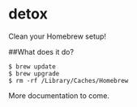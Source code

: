 detox
=====

Clean your Homebrew setup!

##What does it do?

```
$ brew update
$ brew upgrade
$ rm -rf /Library/Caches/Homebrew
```

More documentation to come.
